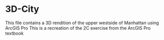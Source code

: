 # 3D-City
This file contains a 3D rendition of the upper westside of Manhattan using ArcGIS Pro
This is a recreation of the 2C exercise from the ArcGIS Pro textbook
